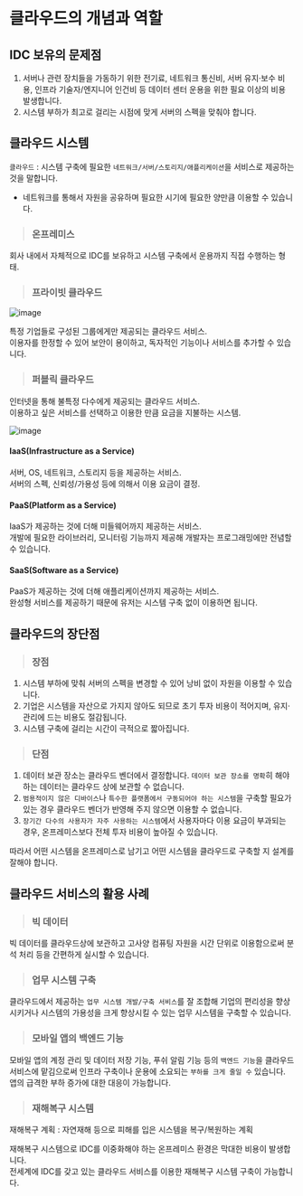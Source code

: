 # 클라우드의 개념과 역할

## IDC 보유의 문제점

1. 서버나 관련 장치들을 가동하기 위한 전기료, 네트워크 통신비, 서버 유지·보수 비용, 인프라 기술자/엔지니어 인건비 등 데이터 센터 운용을 위한 필요 이상의 비용 발생합니다.
2. 시스템 부하가 최고로 걸리는 시점에 맞게 서버의 스펙을 맞춰야 합니다.

## 클라우드 시스템

`클라우드` : 시스템 구축에 필요한 `네트워크/서버/스토리지/애플리케이션`을 서비스로 제공하는 것을 말합니다.   
- 네트워크를 통해서 자원을 공유하며 필요한 시기에 필요한 양만큼 이용할 수 있습니다.

> <h3>온프레미스</h3>

회사 내에서 자체적으로 IDC를 보유하고 시스템 구축에서 운용까지 직접 수행하는 형태.

> <h3>프라이빗 클라우드</h3>

![image](https://user-images.githubusercontent.com/43658658/144971985-6af4d1ae-98a8-45c7-a3e9-890900e9cc50.png)

특정 기업들로 구성된 그룹에게만 제공되는 클라우드 서비스.   
이용자를 한정할 수 있어 보안이 용이하고, 독자적인 기능이나 서비스를 추가할 수 있습니다.  

> <h3>퍼블릭 클라우드</h3>

인터넷을 통해 불특정 다수에게 제공되는 클라우드 서비스.   
이용하고 싶은 서비스를 선택하고 이용한 만큼 요금을 지불하는 시스템.

![image](https://user-images.githubusercontent.com/43658658/144971816-1eb6922c-b57f-4ca0-bad1-36f519a02d73.png)

#### IaaS(Infrastructure as a Service)

서버, OS, 네트워크, 스토리지 등을 제공하는 서비스.   
서버의 스펙, 신뢰성/가용성 등에 의해서 이용 요금이 결정.

#### PaaS(Platform as a Service)

IaaS가 제공하는 것에 더해 미들웨어까지 제공하는 서비스.   
개발에 필요한 라이브러리, 모니터링 기능까지 제공해 개발자는 프로그래밍에만 전념할 수 있습니다.

#### SaaS(Software as a Service)

PaaS가 제공하는 것에 더해 애플리케이션까지 제공하는 서비스.   
완성형 서비스를 제공하기 때문에 유저는 시스템 구축 없이 이용하면 됩니다.

## 클라우드의 장단점

> <h3>장점</h3>

1. 시스템 부하에 맞춰 서버의 스펙을 변경할 수 있어 낭비 없이 자원을 이용할 수 있습니다.
2. 기업은 시스템을 자산으로 가지지 않아도 되므로 초기 투자 비용이 적어지며, 유지·관리에 드는 비용도 절감됩니다.
3. 시스템 구축에 걸리는 시간이 극적으로 짧아집니다.

> <h3>단점</h3>

1. 데이터 보관 장소는 클라우드 벤더에서 결정합니다. `데이터 보관 장소를 명확`히 해야 하는 데이터는 클라우드 상에 보관할 수 없습니다.
2. `범용적이지 않은 디바이스`나 `특수한 플랫폼에서 구동되어야 하는 시스템`을 구축할 필요가 있는 경우 클라우드 벤더가 반영해 주지 않으면 이용할 수 없습니다.
3. `장기간 다수의 사용자가 자주 사용하는 시스템`에서 사용자마다 이용 요금이 부과되는 경우, 온프레미스보다 전체 투자 비용이 높아질 수 있습니다.   

따라서 어떤 시스템을 온프레미스로 남기고 어떤 시스템을 클라우드로 구축할 지 설계를 잘해야 합니다.

## 클라우드 서비스의 활용 사례

> <h3>빅 데이터</h3>

빅 데이터를 클라우드상에 보관하고 고사양 컴퓨팅 자원을 시간 단위로 이용함으로써 분석 처리 등을 간편하게 실시할 수 있습니다.

> <h3>업무 시스템 구축</h3>

클라우드에서 제공하는 `업무 시스템 개발/구축 서비스`를 잘 조합해 기업의 편리성을 향상시키거나 시스템의 가용성을 크게 향상시킬 수 있는 업무 시스템을 구축할 수 있습니다.

> <h3>모바일 앱의 백엔드 기능</h3>

모바일 앱의 계정 관리 및 데이터 저장 기능, 푸쉬 알림 기능 등의 `백엔드 기능`을 클라우드 서비스에 맡김으로써 인프라 구축이나 운용에 소요되는 `부하를 크게 줄일 수` 있습니다.   
앱의 급격한 부하 증가에 대한 대응이 가능합니다.   

> <h3>재해복구 시스템</h3>

재해복구 계획 : 자연재해 등으로 피해를 입은 시스템을 복구/복원하는 계획

재해복구 시스템으로 IDC를 이중화해야 하는 온프레미스 환경은 막대한 비용이 발생합니다.   
전세계에 IDC를 갖고 있는 클라우드 서비스를 이용한 재해복구 시스템 구축이 가능합니다.







